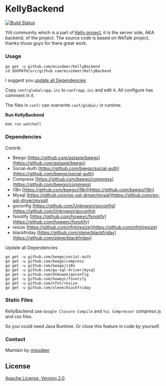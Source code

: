 # KellyBackend

[![Build Status](https://secure.travis-ci.org/missdeer/KellyBackend.png)](https://travis-ci.org/missdeer/KellyBackend)

Yiili community which is a part of [Kelly project](https://github.com/missdeer/kelly), it is the server side, AKA backend, of the project. The source code is based on WeTalk project, thanks those guys for there great work.

### Usage

```
go get -u github.com/missdeer/KellyBackend
cd $GOPATH/src/github.com/missdeer/KellyBackend
```

I suggest you [update all Dependencies](#dependencies)

Copy `conf/global/app.ini` to `conf/app.ini` and edit it. All configure has comment in it.

The files in `conf/` can overwrite `conf/global/` in runtime.


**Run KellyBackend**

```
bee run watchall
```

### Dependencies

Contrib

* Beego [https://github.com/astaxie/beego](https://github.com/astaxie/beego) 
* Social-Auth [https://github.com/beego/social-auth](https://github.com/beego/social-auth)
* Compress [https://github.com/beego/compress](https://github.com/beego/compress)
* i18n [https://github.com/beego/i18n](https://github.com/beego/i18n)
* Mysql [https://github.com/go-sql-driver/mysql](https://github.com/go-sql-driver/mysql)
* goconfig [https://github.com/Unknwon/goconfig](https://github.com/Unknwon/goconfig)
* fsnotify [https://github.com/howeyc/fsnotify](https://github.com/howeyc/fsnotify)
* resize [https://github.com/nfnt/resize](https://github.com/nfnt/resize)
* blackfriday [https://github.com/slene/blackfriday](https://github.com/slene/blackfriday)

Update all Dependencies

```
go get -u github.com/beego/social-auth
go get -u github.com/beego/compress
go get -u github.com/beego/i18n
go get -u github.com/go-sql-driver/mysql
go get -u github.com/Unknwon/goconfig
go get -u github.com/howeyc/fsnotify
go get -u github.com/nfnt/resize
go get -u github.com/slene/blackfriday
```

### Static Files

KellyBackend use `Google Closure Compile` and `Yui Compressor` compress js and css files.

So you could need Java Runtime. Or close this feature in code by yourself.

### Contact

Maintain by [missdeer](http://minidump.info/)

## License

[Apache License, Version 2.0](http://www.apache.org/licenses/LICENSE-2.0.html).
